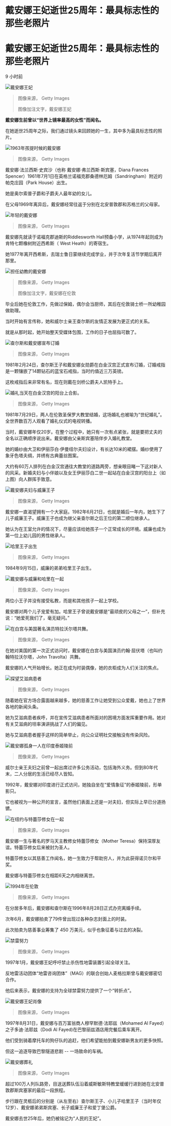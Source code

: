 # 戴安娜王妃逝世25周年：最具标志性的那些老照片

#  戴安娜王妃逝世25周年：最具标志性的那些老照片

9 小时前

![戴安娜王妃](_126498674_1799a301-aa2d-4767-bd74-ea6c988ecb05.jpg)

> 图像来源，  Getty Images
>
> 图像加注文字，戴安娜王妃

**戴安娜生前曾以“世界上镜率最高的女性”而闻名。**

在她逝世25周年之际，我们通过镜头来回顾她的一生，其中多为最具标志性的照片。

![1963年孩提时候的戴安娜](_126500794_21c2e4c9-5365-4a4e-8cc0-712aed3b8e3a.jpg)

> 图像来源，  Getty Images

戴安娜·法兰西斯·史宾沙（也称 戴安娜·弗兰西斯·斯宾塞，Diana Frances Spencer）1961年7月1日在英格兰诺福克郡桑德林厄姆（Sandringham）附近的帕克庄园（Park House）出生。

她是奥尔索普子爵和子爵夫人最年幼的女儿。

在父母1969年离异后，戴安娜经常往返于分别在北安普敦郡和苏格兰的父母家。

![年轻的戴安娜](_126500792_1c91d332-afe1-44d5-af70-890fc5158191.jpg)

> 图像来源，  Getty Images

戴安娜先就读于诺福克郡迪斯的Riddlesworth Hall预备小学，从1974年起则成为肯特七颗橡树附近西希斯（ West Heath）的寄宿生。

她1977年离开西希斯，去瑞士鲁日蒙继续完成学业，并于次年复活节学期后离开那里。

![担任幼教的戴安娜](_126500796_dd690dbf-1617-4afa-95d1-4f4be9f0c160.jpg)

> 图像来源，  Getty Images
>
> 图像加注文字，戴安娜在伦敦

毕业后她在伦敦工作，先做过保姆，偶尔会当厨师，其后在伦敦骑士桥一所幼稚园做助理。

当时开始有言传称，她和威尔士亲王查尔斯的友情正发展为更正式的关系。

就是从那时起，她开始整天受媒体包围，工作的日子也屈指可数了。

![查尔斯和戴安娜宣布订婚](_126501313_543aa6f5-a997-491a-aded-561144b9fda9.jpg)

> 图像来源，  Getty Images

1981年2月24日，查尔斯王子和戴安娜女勋爵在白金汉宫正式宣布订婚，订婚戒指是一颗镶嵌了14颗钻石的蓝宝石戒指，当时约值近三万英镑。

这枚戒指后来非常有名，现在则戴在剑桥公爵夫人凯特手上。

![婚礼当天在白金汉宫的阳台上合影。](_126501315_f07d911d-b6fd-4a02-ad6b-286deaf5174c.jpg)

> 图像来源，  Getty Images

1981年7月29日，两人在伦敦圣保罗大教堂结婚，这场婚礼也被喻为“世纪婚礼”。全世界数百万人观看了婚礼仪式的电视转播。

当时，戴安娜年仅20岁。在整个过程中，她只有一次有点紧张，就是要把丈夫的全名以正确顺序说出来。戴安娜由父亲斯宾塞陪伴步入婚礼教堂。

她的婚纱由大卫和伊丽莎白·伊曼纽尔夫妇设计，有长达10米的裙摆。婚纱使用了象牙色塔夫绸，并绣有古典蕾丝图案。

大约有60万人排列在白金汉宫通往大教堂的道路两旁，想亲眼目睹一下这对新人的风采。新婚夫妇与小伴娘以及女王伊丽莎白二世一起站在白金汉宫的阳台上（如上图）向人群挥手致意。

![戴安娜夫妇与威廉王子](_126501319_0956c9d5-9bee-450a-bd83-a013237da01d.jpg)

> 图像来源，  Getty Images

戴安娜一直渴望拥有一个大家庭。1982年6月21日，也就是婚后一年内，她生下了儿子威廉王子。威廉王子也成为继父亲查尔斯之后王位的第二顺位继承人。

她认为在王室允许的情况下，尽量应该给她孩子一个正常成长的环境。威廉也成为第一位上幼儿园的男性继承人。

![哈里王子出生](_126501321_029addf7-4460-4d79-9ded-0990783d5279.jpg)

> 图像来源，  Getty Images

1984年9月15日，威廉的弟弟哈里王子出生。

![戴安娜与威廉和哈里在一起](_126501317_c3cd34e3-fcb7-4f64-a78f-e372cbe95deb.jpg)

> 图像来源，  Getty Images

两位小王子并没有接受私教，而是和其他孩子一起上学校。

戴安娜对两个儿子宠爱有加。哈里王子曾说戴安娜是“最顽皮的父母之一”，但补充说：“她爱死我们了，毫无疑问。”

![在白宫与美国著名演员特拉沃尔塔共舞。](_126501959_8cbedd66-5f7c-4858-8cc8-7c0774ff4062.jpg)

> 图像来源，  Getty Images

在她对美国的第一次正式访问时，戴安娜在白宫与美国演员约翰·屈伏塔（也叫约翰特拉沃尔塔，John Travolta）共舞。

戴安娜的人气开始增长。她正在成为时装偶像，她的衣柜成为人们关注的焦点。

![探望艾滋病患者](_126501957_5b8578e7-6da8-47bc-b773-395be408ba14.jpg)

> 图像来源，  Getty Images

随着她在官方场合露面越来越多，她的慈善工作让她受到公众爱戴，她也上了世界各地的新闻头条。

她为艾滋病患者疾呼，并在宣传艾滋病患者所面对的困境方面发挥重要作用。她对有关艾滋病的坦率演讲挑战了人们的偏见。

她与艾滋病患者握手这样的简单举止，向公众证明社交接触没有传染风险。

![戴安娜孤身一人在印度泰姬陵前](_126501961_4e9e7c98-7c09-4333-ba5e-4e327cb5cae2.jpg)

> 图像来源，  Getty Images

威尔士亲王夫妇之前曾一起出席过许多公务活动，包括海外义务。但到80年代末，二人分居的生活已经尽人皆知。

1992年，戴安娜对印度进行正式访问，她独自坐在“爱情象征”的泰姬陵前，形单影只。

它也被视为一种公开的宣言，虽然他们表面上还是一对夫妇，但实际上早已分道扬镳。

![在纽约与特蕾莎修女在一起](_126502763_e0d54fa7-f9db-48ae-bdf8-92a285516246.jpg)

> 图像来源，  Getty Images

戴安娜一生与著名的罗马天主教修女特蕾莎修女（Mother Teresa）保持深厚友谊。特蕾莎修女后来被封为圣人。

特蕾莎修女以其慈善工作闻名，她一生致力于帮助穷人，并为此获得诺贝尔和平奖。

戴安娜与特蕾莎修女在相距6天之内相继离世。

![1994年在伦敦](_126502761_f9ad93e2-ecbe-4860-9a72-163097835e52.jpg)

> 图像来源，  Getty Images

在分居多年后，戴安娜和查尔斯在1996年8月28日正式办完离婚手续。

次年6月，戴安娜拍卖了79件曾出现过各种杂志封面上的时装。

此次拍卖为慈善事业筹集了 450 万美元，似乎也象征着与过去的决裂。

![禁雷努力](_126501955_76e815dc-fdce-4a00-ac00-bf8de8ecde89.jpg)

> 图像来源，  Getty Images

1997年1月，戴安娜王妃呼吁禁止杀伤性地雷装置引起全球关注。

反地雷活动团体“地雷咨询团体”（MAG）的联合创始人麦格拉斯曾与戴安娜密切合作。

他后来表示，戴安娜的支持为全球禁雷努力提供了一个“转折点”。

![戴安娜王妃肖像](_126502765_df643d6e-f51c-4bb2-b8b1-9a2790919392.jpg)

> 图像来源，  Getty Images

1997年8月31日，戴安娜与百万富翁商人穆罕默德·法耶兹（Mohamed Al Fayed）之子多迪‧法耶兹（Dodi Al Fayed)在巴黎丽兹酒店用完餐后乘车离开。

他们受到骑着摩托车的狗仔队的追赶，他们希望能拍到戴安娜新男友的更多快照。

但这一追逐导致巴黎隧道悲剧 -- 一场致命的车祸。

![戴安娜葬礼](_126502767_b36e5be1-98e0-4daa-b0d5-446fef011cd0.jpg)

> 图像来源，  Getty Images

超过100万人列队路旁，目送送葬队伍沿着威斯敏斯特教堂缓缓行进到她在北安普敦郡斯宾塞家的最后一段旅程。

步行跟在灵柩后的分别是（从左至右）查尔斯王子、小儿子哈里王子（当时年仅12岁）、戴安娜弟弟斯宾塞、长子威廉王子和爱丁堡公爵。

戴安娜去世25年后，她仍被铭记为“人民的王妃”。


